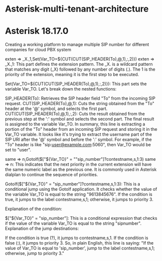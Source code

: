 # Asterisk-multi-tenant-architecture 
# Asterisk 18.17.0
Creating a working platform to manage multiple SIP number for different companies for cloud PBX system

exten => _X.,1,Set(Var_TO=${CUT(CUT(SIP_HEADER(To),@,1),:,2)})
exten => _X.,1: This part defines the extension pattern. The _X. is a wildcard pattern that matches any digit (_X) followed by any number of digits (.). The 1 is the priority of the extension, meaning it is the first step to be executed.

Set(Var_TO=${CUT(CUT(SIP_HEADER(To),@,1),:,2)}): This part sets the variable Var_TO. Let's break down the nested functions:

SIP_HEADER(To): Retrieves the SIP header field "To" from the incoming SIP request.
CUT(SIP_HEADER(To),@,1): Cuts the string obtained from the "To" header at the '@' symbol, and selects the first part.
CUT(CUT(SIP_HEADER(To),@,1),:,2): Cuts the result obtained from the previous step at the ':' symbol and selects the second part.
The final result is assigned to the variable Var_TO.
In summary, this line is extracting a portion of the "To" header from an incoming SIP request and storing it in the Var_TO variable. It looks like it's trying to extract the username part of the SIP URI after the '@' symbol and before the ':' symbol. For example, if the "To" header is like "sip:user@example.com:5060", then Var_TO would be set to "user".


same => n,GotoIf($["${Var_TO}" = ""sip_number"]?contestname,s,1:3)
same => n: This indicates that the next priority in the current extension will have the same numeric label as the previous one. It is commonly used in Asterisk dialplan to continue the sequence of priorities.

GotoIf($["${Var_TO}" = "sip_number"]?contestname,s,1:3): This is a conditional jump using the GotoIf application. It checks whether the value of the variable Var_TO is equal to the string "9613845676". If the condition is true, it jumps to the label contestname,s,1; otherwise, it jumps to priority 3.

Explanation of the condition:

$["${Var_TO}" = "sip_number"]: This is a conditional expression that checks if the value of the variable Var_TO is equal to the string "sipnumber".
Explanation of the jump destinations:

If the condition is true (?), it jumps to contestname,s,1.
If the condition is false (:), it jumps to priority 3.
So, in plain English, this line is saying: "If the value of Var_TO is equal to 'sip_number', jump to the label contestname,s,1; otherwise, jump to priority 3."
